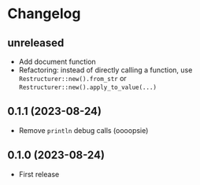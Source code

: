 # Changelog

## unreleased

* Add document function
* Refactoring: instead of directly calling a function, use `Restructurer::new().from_str`
 or `Restructurer::new().apply_to_value(...)`

## 0.1.1 (2023-08-24)

* Remove `println` debug calls (oooopsie)

## 0.1.0 (2023-08-24)

* First release
